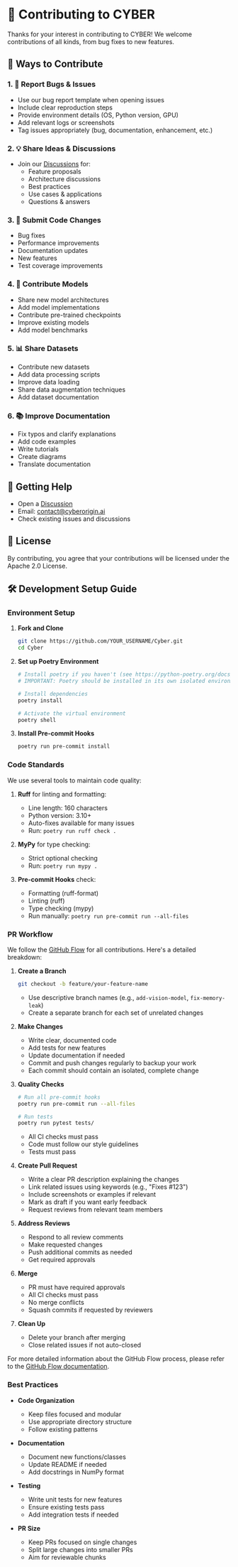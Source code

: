 # 🚀 Contributing to CYBER

Thanks for your interest in contributing to CYBER! We welcome contributions of all kinds, from bug fixes to new features.

## 🌟 Ways to Contribute

### 1. 🐛 Report Bugs & Issues
- Use our bug report template when opening issues
- Include clear reproduction steps
- Provide environment details (OS, Python version, GPU)
- Add relevant logs or screenshots
- Tag issues appropriately (bug, documentation, enhancement, etc.)

### 2. 💡 Share Ideas & Discussions
- Join our [Discussions](https://github.com/CyberOrigin2077/Cyber/discussions) for:
  - Feature proposals
  - Architecture discussions
  - Best practices
  - Use cases & applications
  - Questions & answers

### 3. 🔧 Submit Code Changes
- Bug fixes
- Performance improvements
- Documentation updates
- New features
- Test coverage improvements

### 4. 🤖 Contribute Models
- Share new model architectures
- Add model implementations
- Contribute pre-trained checkpoints
- Improve existing models
- Add model benchmarks

### 5. 📊 Share Datasets
- Contribute new datasets
- Add data processing scripts
- Improve data loading
- Share data augmentation techniques
- Add dataset documentation

### 6. 📚 Improve Documentation
- Fix typos and clarify explanations
- Add code examples
- Write tutorials
- Create diagrams
- Translate documentation

## 💬 Getting Help

- Open a [Discussion](https://github.com/CyberOrigin2077/Cyber/discussions)
- Email: contact@cyberorigin.ai
- Check existing issues and discussions

## 📜 License

By contributing, you agree that your contributions will be licensed under the Apache 2.0 License.

## 🛠️ Development Setup Guide

### Environment Setup

1. **Fork and Clone**
   ```bash
   git clone https://github.com/YOUR_USERNAME/Cyber.git
   cd Cyber
   ```

2. **Set up Poetry Environment**
   ```bash
   # Install poetry if you haven't (see https://python-poetry.org/docs/)
   # IMPORTANT: Poetry should be installed in its own isolated environment, NOT in your project's environment.

   # Install dependencies
   poetry install

   # Activate the virtual environment
   poetry shell
   ```

3. **Install Pre-commit Hooks**
   ```bash
   poetry run pre-commit install
   ```

### Code Standards

We use several tools to maintain code quality:

1. **Ruff** for linting and formatting:
   - Line length: 160 characters
   - Python version: 3.10+
   - Auto-fixes available for many issues
   - Run: `poetry run ruff check .`

2. **MyPy** for type checking:
   - Strict optional checking
   - Run: `poetry run mypy .`

3. **Pre-commit Hooks** check:
   - Formatting (ruff-format)
   - Linting (ruff)
   - Type checking (mypy)
   - Run manually: `poetry run pre-commit run --all-files`

### PR Workflow

We follow the [GitHub Flow](https://docs.github.com/en/get-started/using-github/github-flow) for all contributions. Here's a detailed breakdown:

1. **Create a Branch**
   ```bash
   git checkout -b feature/your-feature-name
   ```
   - Use descriptive branch names (e.g., `add-vision-model`, `fix-memory-leak`)
   - Create a separate branch for each set of unrelated changes

2. **Make Changes**
   - Write clear, documented code
   - Add tests for new features
   - Update documentation if needed
   - Commit and push changes regularly to backup your work
   - Each commit should contain an isolated, complete change

3. **Quality Checks**
   ```bash
   # Run all pre-commit hooks
   poetry run pre-commit run --all-files

   # Run tests
   poetry run pytest tests/
   ```
   - All CI checks must pass
   - Code must follow our style guidelines
   - Tests must pass

4. **Create Pull Request**
   - Write a clear PR description explaining the changes
   - Link related issues using keywords (e.g., "Fixes #123")
   - Include screenshots or examples if relevant
   - Mark as draft if you want early feedback
   - Request reviews from relevant team members

5. **Address Reviews**
   - Respond to all review comments
   - Make requested changes
   - Push additional commits as needed
   - Get required approvals

6. **Merge**
   - PR must have required approvals
   - All CI checks must pass
   - No merge conflicts
   - Squash commits if requested by reviewers

7. **Clean Up**
   - Delete your branch after merging
   - Close related issues if not auto-closed

For more detailed information about the GitHub Flow process, please refer to the [GitHub Flow documentation](https://docs.github.com/en/get-started/using-github/github-flow).

### Best Practices

- **Code Organization**
  - Keep files focused and modular
  - Use appropriate directory structure
  - Follow existing patterns

- **Documentation**
  - Document new functions/classes
  - Update README if needed
  - Add docstrings in NumPy format

- **Testing**
  - Write unit tests for new features
  - Ensure existing tests pass
  - Add integration tests if needed

- **PR Size**
  - Keep PRs focused on single changes
  - Split large changes into smaller PRs
  - Aim for reviewable chunks
